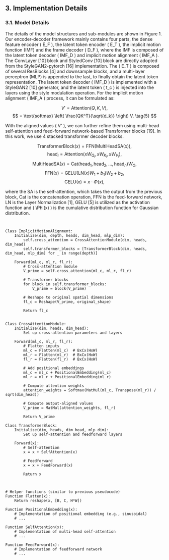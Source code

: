 ## 3. Implementation Details

### 3.1. Model Details

The details of the model structures and sub-modules are shown in Figure 1. Our encoder-decoder framework mainly contains four parts, the dense feature encoder \( E_F \), the latent token encoder \( E_T \), the implicit motion function (IMF) and the frame decoder \( D_F \), where the IMF is composed of the latent token decoder \( IMF_D \) and implicit motion alignment \( IMF_A \). The ConvLayer [10] block and StyledConv [10] block are directly adopted from the StyleGAN2-pytorch [16] implementation. The \( E_T \) is composed of several ResBlocks [4] and downsample blocks, and a multi-layer perceptron (MLP) is appended to the last, to finally obtain the latent token representation. The latent token decoder \( IMF_D \) is implemented with a StyleGAN2 [10] generator, and the latent token \( t_c \) is injected into the layers using the style modulation operation. For the implicit motion alignment \( IMF_A \) process, it can be formulated as:

$$ 
V' = \text{Attention}(Q, K, V), 
$$
$$ 
= \text{softmax} \left( \frac{QK^T}{\sqrt{d_k}} \right) V. \tag{5} 
$$

With the aligned values \( V' \), we can further refine them using multi-head self-attention and feed-forward network-based Transformer blocks [19]. In this work, we use 4 stacked transformer decoder blocks.

$$
\text{TransformerBlock}(x) = \text{FFN} \left( \text{MultiHeadSA}(x) \right), 
$$
$$ 
\text{head}_i = \text{Attention}(xW_{Q_i}, xW_{K_i}, xW_{V_i}), 
$$
$$ 
\text{MultiHeadSA}(x) = \text{Cat}(\text{head}_1, \text{head}_2, \ldots, \text{head}_h)W_O, 
$$
$$ 
\text{FFN}(x) = \text{GELU} \left( \text{LN}(x)W_1 + b_1 \right) W_2 + b_2, 
$$
$$ 
\text{GELU}(x) = x \cdot \Phi(x), \tag{6} 
$$

where the SA is the self-attention, which takes the output from the previous block, Cat is the concatenation operation, FFN is the feed-forward network, LN is the Layer Normalization [1], GELU [5] is utilized as the activation function and \( \Phi(x) \) is the cumulative distribution function for Gaussian distribution.


```shell


Class ImplicitMotionAlignment:
    Initialize(dim, depth, heads, dim_head, mlp_dim):
        self.cross_attention = CrossAttentionModule(dim, heads, dim_head)
        self.transformer_blocks = [TransformerBlock(dim, heads, dim_head, mlp_dim) for _ in range(depth)]
    
    Forward(ml_c, ml_r, fl_r):
        # Cross-attention module
        V_prime = self.cross_attention(ml_c, ml_r, fl_r)
        
        # Transformer blocks
        for block in self.transformer_blocks:
            V_prime = block(V_prime)
        
        # Reshape to original spatial dimensions
        fl_c = Reshape(V_prime, original_shape)
        
        Return fl_c

        
Class CrossAttentionModule:
    Initialize(dim, heads, dim_head):
        Set up cross-attention parameters and layers
    
    Forward(ml_c, ml_r, fl_r):
        # Flatten inputs
        ml_c = Flatten(ml_c)  # BxCx(HxW)
        ml_r = Flatten(ml_r)  # BxCx(HxW)
        fl_r = Flatten(fl_r)  # BxCx(HxW)
        
        # Add positional embeddings
        ml_c = ml_c + PositionalEmbedding(ml_c)
        ml_r = ml_r + PositionalEmbedding(ml_r)
        
        # Compute attention weights
        attention_weights = Softmax(MatMul(ml_c, Transpose(ml_r)) / sqrt(dim_head))
        
        # Compute output-aligned values
        V_prime = MatMul(attention_weights, fl_r)
        
        Return V_prime

Class TransformerBlock:
    Initialize(dim, heads, dim_head, mlp_dim):
        Set up self-attention and feedforward layers
    
    Forward(x):
        # Self-attention
        x = x + SelfAttention(x)
        
        # Feedforward
        x = x + FeedForward(x)
        
        Return x



# Helper functions (similar to previous pseudocode)
Function Flatten(x):
    Return reshape(x, [B, C, H*W])

Function PositionalEmbedding(x):
    # Implementation of positional embedding (e.g., sinusoidal)
    # ...

Function SelfAttention(x):
    # Implementation of multi-head self-attention
    # ...

Function FeedForward(x):
    # Implementation of feedforward network
    # ...
```